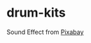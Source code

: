 # drum-kits

Sound Effect from <a href="https://pixabay.com/sound-effects/?utm_source=link-attribution&utm_medium=referral&utm_campaign=music&utm_content=14567">Pixabay</a>

